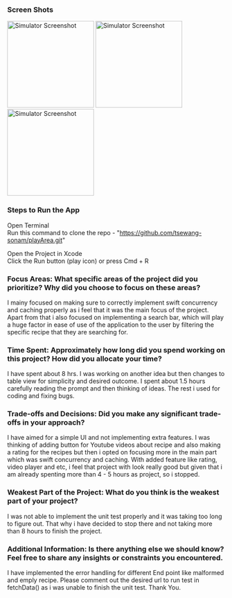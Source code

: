 
### Screen Shots
<img src="https://github.com/user-attachments/assets/ead9a297-cec6-453d-afba-98819642465c" alt="Simulator Screenshot" width="200" />
<img src="https://https://github.com/user-attachments/assets/0b33945d-184e-4369-a743-d4a3814dfebd" alt="Simulator Screenshot" width="200" />
<img src="https://github.com/user-attachments/assets/222e312f-8f31-4433-983a-937cb8255595" alt="Simulator Screenshot" width="200" />


  
### Steps to Run the App

Open Terminal  
Run this command to clone the repo - "https://github.com/tsewang-sonam/playArea.git"

Open the Project in Xcode  
Click the Run button (play icon) or press Cmd + R 

### Focus Areas: What specific areas of the project did you prioritize? Why did you choose to focus on these areas?
I mainy focused on making sure to correctly implement swift concurrency and caching properly as i feel that it was the main focus of the project. 
Apart from that i also focused on implementing a search bar, which will play a huge factor in ease of use of the application to the user by filtering the specific
recipe that they are searching for.

### Time Spent: Approximately how long did you spend working on this project? How did you allocate your time?
I have spent about 8 hrs. I was working on another idea but then changes to table view for simplicity and desired outcome. I spent about 1.5 hours carefully reading the 
prompt and then thinking of ideas. The rest i used for coding and fixing bugs.

### Trade-offs and Decisions: Did you make any significant trade-offs in your approach?
I have aimed for a simple UI and not implementing extra features. I was thinking of adding button for Youtube videos about recipe and also making a rating for the recipes but then 
i opted on focusing more in the main part which was swift concurrency and caching. With added feature like rating, video player and etc, i feel that project with look really good 
but given that i am already spenting more than 4 - 5 hours as project, so i stopped.

### Weakest Part of the Project: What do you think is the weakest part of your project?
I was not able to implement the unit test properly and it was taking too long to figure out. That why i have decided to stop there and not taking more than 8 hours to finish the project.


### Additional Information: Is there anything else we should know? Feel free to share any insights or constraints you encountered.
I have implemented the error handling for different End point like malformed and emply recipe. Please comment out the desired url to run test in fetchData() as i was unable to finish
the unit test. Thank You.
